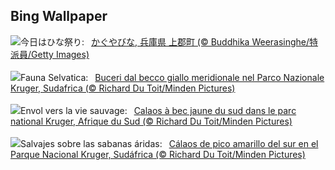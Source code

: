 ## Bing Wallpaper
![](https://www.bing.com/th?id=OHR.Hinamatsuri2025_JA-JP2146557406_UHD.jpg&w=1000)今日はひな祭り:&nbsp;&ensp;[かぐやびな, 兵庫県 上郡町 (© Buddhika Weerasinghe/特派員/Getty Images)](https://www.bing.com/th?id=OHR.Hinamatsuri2025_JA-JP2146557406_UHD.jpg)
<br><br/>
![](https://www.bing.com/th?id=OHR.HornbillPair_IT-IT0150079379_UHD.jpg&w=1000)Fauna Selvatica:&nbsp;&ensp;[Buceri dal becco giallo meridionale nel Parco Nazionale Kruger, Sudafrica (© Richard Du Toit/Minden Pictures)](https://www.bing.com/th?id=OHR.HornbillPair_IT-IT0150079379_UHD.jpg)
<br><br/>
![](https://www.bing.com/th?id=OHR.HornbillPair_FR-FR3828518426_UHD.jpg&w=1000)Envol vers la vie sauvage:&nbsp;&ensp;[Calaos à bec jaune du sud dans le parc national Kruger, Afrique du Sud (© Richard Du Toit/Minden Pictures)](https://www.bing.com/th?id=OHR.HornbillPair_FR-FR3828518426_UHD.jpg)
<br><br/>
![](https://www.bing.com/th?id=OHR.HornbillPair_ES-ES6520167475_UHD.jpg&w=1000)Salvajes sobre las sabanas áridas:&nbsp;&ensp;[Cálaos de pico amarillo del sur en el Parque Nacional Kruger, Sudáfrica (© Richard Du Toit/Minden Pictures)](https://www.bing.com/th?id=OHR.HornbillPair_ES-ES6520167475_UHD.jpg)
<br><br/>
